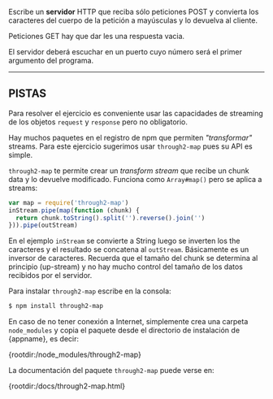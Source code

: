 Escribe un **servidor** HTTP que reciba sólo peticiones POST y convierta los caracteres del cuerpo de la petición a mayúsculas y lo devuelva al cliente.

Peticiones GET hay que dar les una respuesta vacia.

El servidor deberá escuchar en un puerto cuyo número será el primer argumento del programa.

----------------------------------------------------------------------
## PISTAS

Para resolver el ejercicio es conveniente usar las capacidades de streaming de los objetos `request` y `response` pero no obligatorio.

Hay muchos paquetes en el registro de npm que permiten *"transformar"* streams. Para este ejercicio sugerimos usar `through2-map` pues su API es simple.

`through2-map` te permite crear un *transform stream* que recibe un chunk data y lo devuelve modificado. Funciona como `Array#map()` pero se aplica a streams:

```js
var map = require('through2-map')
inStream.pipe(map(function (chunk) {
  return chunk.toString().split('').reverse().join('')
})).pipe(outStream)
```

En el ejemplo `inStream` se convierte a String luego se inverten los the caracteres y el resultado se concatena al `outStream`. Básicamente es un inversor de caracteres. Recuerda que el tamaño del chunk se determina al principio (up-stream) y no hay mucho control del tamaño de los datos recibidos por el servidor.

Para instalar `through2-map` escribe en la consola:

```sh
$ npm install through2-map
```
En caso de no tener conexión a Internet, simplemente crea una carpeta `node_modules` y copia el paquete desde el directorio de instalación de {appname}, es decir:

  {rootdir:/node_modules/through2-map}

La documentación del paquete `through2-map` puede verse en:

  {rootdir:/docs/through2-map.html}
